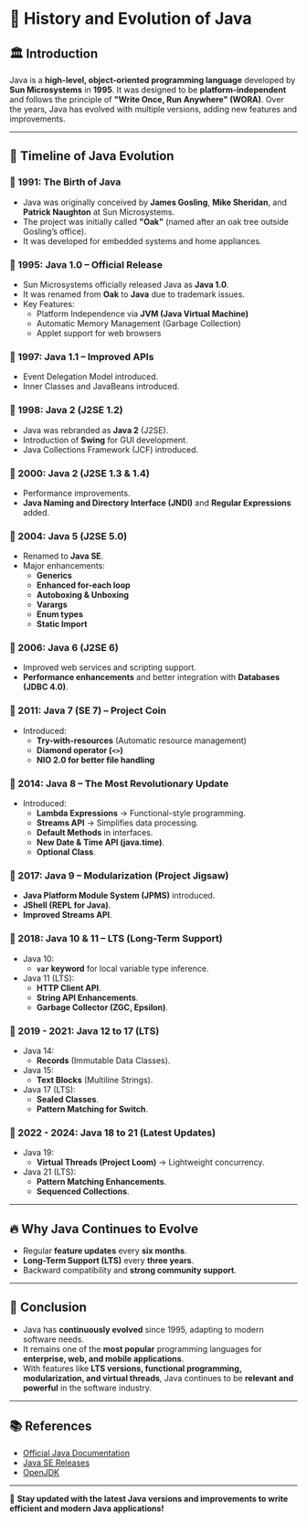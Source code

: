 # 📜 History and Evolution of Java

## 🏛 Introduction
Java is a **high-level, object-oriented programming language** developed by **Sun Microsystems** in **1995**. It was designed to be **platform-independent** and follows the principle of **"Write Once, Run Anywhere" (WORA)**. Over the years, Java has evolved with multiple versions, adding new features and improvements.

---

## 📅 Timeline of Java Evolution

### 🔹 1991: The Birth of Java
- Java was originally conceived by **James Gosling**, **Mike Sheridan**, and **Patrick Naughton** at Sun Microsystems.
- The project was initially called **"Oak"** (named after an oak tree outside Gosling’s office).
- It was developed for embedded systems and home appliances.

### 🔹 1995: Java 1.0 – Official Release
- Sun Microsystems officially released Java as **Java 1.0**.
- It was renamed from **Oak** to **Java** due to trademark issues.
- Key Features:
  - Platform Independence via **JVM (Java Virtual Machine)**
  - Automatic Memory Management (Garbage Collection)
  - Applet support for web browsers

### 🔹 1997: Java 1.1 – Improved APIs
- Event Delegation Model introduced.
- Inner Classes and JavaBeans introduced.

### 🔹 1998: Java 2 (J2SE 1.2)
- Java was rebranded as **Java 2** (J2SE).
- Introduction of **Swing** for GUI development.
- Java Collections Framework (JCF) introduced.

### 🔹 2000: Java 2 (J2SE 1.3 & 1.4)
- Performance improvements.
- **Java Naming and Directory Interface (JNDI)** and **Regular Expressions** added.

### 🔹 2004: Java 5 (J2SE 5.0)
- Renamed to **Java SE**.
- Major enhancements:
  - **Generics**
  - **Enhanced for-each loop**
  - **Autoboxing & Unboxing**
  - **Varargs**
  - **Enum types**
  - **Static Import**

### 🔹 2006: Java 6 (J2SE 6)
- Improved web services and scripting support.
- **Performance enhancements** and better integration with **Databases (JDBC 4.0)**.

### 🔹 2011: Java 7 (SE 7) – Project Coin
- Introduced:
  - **Try-with-resources** (Automatic resource management)
  - **Diamond operator (`<>`)**
  - **NIO 2.0 for better file handling**

### 🔹 2014: Java 8 – The Most Revolutionary Update
- Introduced:
  - **Lambda Expressions** → Functional-style programming.
  - **Streams API** → Simplifies data processing.
  - **Default Methods** in interfaces.
  - **New Date & Time API (java.time)**.
  - **Optional Class**.

### 🔹 2017: Java 9 – Modularization (Project Jigsaw)
- **Java Platform Module System (JPMS)** introduced.
- **JShell (REPL for Java)**.
- **Improved Streams API**.

### 🔹 2018: Java 10 & 11 – LTS (Long-Term Support)
- Java 10:
  - **`var` keyword** for local variable type inference.
- Java 11 (LTS):
  - **HTTP Client API**.
  - **String API Enhancements**.
  - **Garbage Collector (ZGC, Epsilon)**.

### 🔹 2019 - 2021: Java 12 to 17 (LTS)
- Java 14:
  - **Records** (Immutable Data Classes).
- Java 15:
  - **Text Blocks** (Multiline Strings).
- Java 17 (LTS):
  - **Sealed Classes**.
  - **Pattern Matching for Switch**.

### 🔹 2022 - 2024: Java 18 to 21 (Latest Updates)
- Java 19:
  - **Virtual Threads (Project Loom)** → Lightweight concurrency.
- Java 21 (LTS):
  - **Pattern Matching Enhancements**.
  - **Sequenced Collections**.

---

## 🔥 Why Java Continues to Evolve
- Regular **feature updates** every **six months**.
- **Long-Term Support (LTS)** every **three years**.
- Backward compatibility and **strong community support**.

---

## 🎯 Conclusion
- Java has **continuously evolved** since 1995, adapting to modern software needs.
- It remains one of the **most popular** programming languages for **enterprise, web, and mobile applications**.
- With features like **LTS versions, functional programming, modularization, and virtual threads**, Java continues to be **relevant and powerful** in the software industry.

---

## 📚 References
- [Official Java Documentation](https://docs.oracle.com/en/java/)
- [Java SE Releases](https://www.oracle.com/java/technologies/java-se-glance.html)
- [OpenJDK](https://openjdk.org/)

---

🚀 **Stay updated with the latest Java versions and improvements to write efficient and modern Java applications!**
